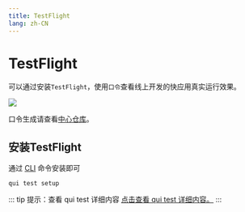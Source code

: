 ```yaml
---
title: TestFlight
lang: zh-CN
---
```


# TestFlight

可以通过安装`TestFlight`，使用`口令`查看线上开发的快应用真实运行效果。

<img src="/runtime/test-flight.png">


口令生成请查看[中心仓库](http://hub.quicktv.net/)。

## 安装TestFlight

通过 [CLI](/zh-CN/tool/cli/introduction) 命令安装即可

```shell
qui test setup
```

::: tip 提示：查看 qui test 详细内容
[点击查看 qui test 详细内容。](/zh-CN/tool/cli/test)
:::


